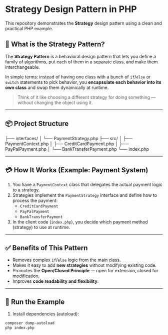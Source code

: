 # Strategy Design Pattern in PHP

This repository demonstrates the **Strategy** design pattern using a clean and practical PHP example.

## 🧠 What is the Strategy Pattern?

The **Strategy Pattern** is a behavioral design pattern that lets you define a family of algorithms, put each of them in a separate class, and make them interchangeable.

In simple terms: instead of having one class with a bunch of `if`/`else` or `switch` statements to pick behavior, you **encapsulate each behavior into its own class** and swap them dynamically at runtime.

> Think of it like choosing a different strategy for doing something — without changing the object using it.

---

## 📦 Project Structure

├── interfaces/ 
    │ └── PaymentStrategy.php 
├── src/ 
│ ├── PaymentContext.php 
│ ├── CreditCardPayment.php 
│ ├── PayPalPayment.php 
│ └── BankTransferPayment.php 
└── index.php


---

## 💳 How It Works (Example: Payment System)

1. You have a `PaymentContext` class that delegates the actual payment logic to a strategy.
2. Strategies implement the `PaymentStrategy` interface and define how to process the payment:
    - `CreditCardPayment`
    - `PayPalPayment`
    - `BankTransferPayment`
3. In the client code (`index.php`), you decide which payment method (strategy) to use at runtime.


---

## ✅ Benefits of This Pattern

- Removes complex `if`/`else` logic from the main class.
- Makes it easy to add **new strategies** without modifying existing code.
- Promotes the **Open/Closed Principle** — open for extension, closed for modification.
- Improves **code readability and flexibility**.

---

## 🧪 Run the Example

1. Install dependencies (autoload):

```bash
composer dump-autoload
php index.php

